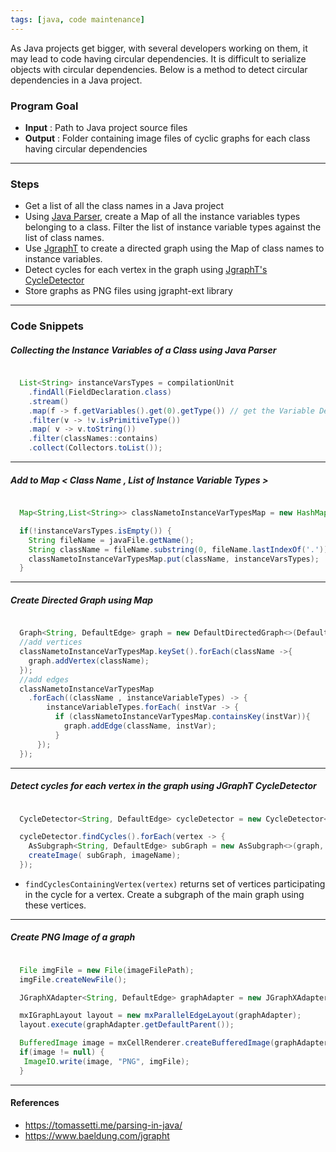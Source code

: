```yaml
---
tags: [java, code maintenance]
---
```


As Java projects get bigger, with several developers working on them, it may lead to code having circular
dependencies. It is difficult to serialize objects with circular dependencies. Below is a method to detect circular dependencies in a Java project.

### Program Goal
- **Input** : Path to Java project source files
- **Output** : Folder containing image files of cyclic graphs for each class having circular dependencies

---

### Steps
  - Get a list of all the class names in a Java project
  - Using [Java Parser](https://github.com/javaparser/javaparser), create a Map of all the instance variables types belonging to a class. Filter the list of instance variable types against the list of class names.
  - Use [JgraphT](https://jgrapht.org/) to create a directed graph using the Map of class names to instance variables.
  - Detect cycles for each vertex in the graph using [JgraphT's](https://jgrapht.org/) [CycleDetector](https://jgrapht.org/javadoc/org/jgrapht/alg/cycle/CycleDetector.html)
  - Store graphs as PNG files using jgrapht-ext library

---

### Code Snippets

##### Collecting the Instance Variables of a Class using Java Parser
```java

  List<String> instanceVarsTypes = compilationUnit
    .findAll(FieldDeclaration.class)
    .stream()
    .map(f -> f.getVariables().get(0).getType()) // get the Variable Declarator
    .filter(v -> !v.isPrimitiveType())
    .map( v -> v.toString())				
    .filter(classNames::contains)
    .collect(Collectors.toList());

```

---

##### Add to Map < Class Name , List of Instance Variable Types >

```java

  Map<String,List<String>> classNametoInstanceVarTypesMap = new HashMap<>();		

  if(!instanceVarsTypes.isEmpty()) {
    String fileName = javaFile.getName();
    String className = fileName.substring(0, fileName.lastIndexOf('.'));
    classNametoInstanceVarTypesMap.put(className, instanceVarsTypes);
  }

```

---

##### Create Directed Graph using Map
```java

  Graph<String, DefaultEdge> graph = new DefaultDirectedGraph<>(DefaultEdge.class);		
  //add vertices
  classNametoInstanceVarTypesMap.keySet().forEach(className ->{			
    graph.addVertex(className);
  });
  //add edges
  classNametoInstanceVarTypesMap
    .forEach((className , instanceVariableTypes) -> {
        instanceVariableTypes.forEach( instVar -> {
          if (classNametoInstanceVarTypesMap.containsKey(instVar)){
            graph.addEdge(className, instVar);
          }			
      });
  });

```

---

##### Detect cycles for each vertex in the graph using JGraphT CycleDetector
```java

  CycleDetector<String, DefaultEdge> cycleDetector = new CycleDetector<String, DefaultEdge>(graph);

  cycleDetector.findCycles().forEach(vertex -> {
    AsSubgraph<String, DefaultEdge> subGraph = new AsSubgraph<>(graph, cycleDetector.findCyclesContainingVertex(vertex));
    createImage( subGraph, imageName);
  });

```
- `findCyclesContainingVertex(vertex)` returns set of vertices participating in the cycle for a vertex. Create a subgraph of the main graph using these vertices.

---

##### Create PNG Image of a graph

```java

  File imgFile = new File(imageFilePath);
  imgFile.createNewFile();

  JGraphXAdapter<String, DefaultEdge> graphAdapter = new JGraphXAdapter<String, DefaultEdge>(subGraph);

  mxIGraphLayout layout = new mxParallelEdgeLayout(graphAdapter);
  layout.execute(graphAdapter.getDefaultParent());

  BufferedImage image = mxCellRenderer.createBufferedImage(graphAdapter, null, 2, Color.WHITE, true, null);
  if(image != null) {
   ImageIO.write(image, "PNG", imgFile);
  }

```

---

#### References
- https://tomassetti.me/parsing-in-java/
- https://www.baeldung.com/jgrapht
